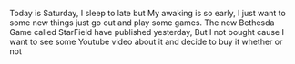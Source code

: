 Today is Saturday, I sleep to late but My awaking is so early, I just want to some new things just go out and play some games. The new Bethesda Game called StarField have published yesterday, But I not bought cause I want to see some Youtube video about it and decide to buy it whether or not
